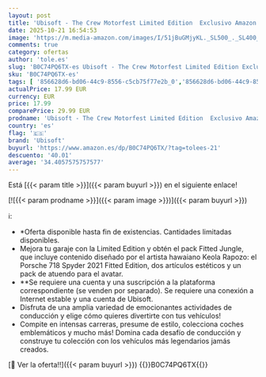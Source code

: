 ```yaml
---
layout: post
title: 'Ubisoft - The Crew Motorfest Limited Edition  Exclusivo Amazon   PS5 '
date: 2025-10-21 16:54:53
image: 'https://m.media-amazon.com/images/I/51jBuGMjyKL._SL500_._SL400_.jpg'
comments: true
category: ofertas
author: 'tole.es'
slug: 'B0C74PQ6TX-es Ubisoft - The Crew Motorfest Limited Edition Exclusivo...'
sku: 'B0C74PQ6TX-es'
tags: [ '856628d6-bd06-44c9-8556-c5cb75f77e2b_0','856628d6-bd06-44c9-8556-c5cb75f77e2b_2201','856628d6-bd06-44c9-8556-c5cb75f77e2b_3601','856628d6-bd06-44c9-8556-c5cb75f77e2b_401','856628d6-bd06-44c9-8556-c5cb75f77e2b_5101','856628d6-bd06-44c9-8556-c5cb75f77e2b_701','Arborist Merchandising Root','Ediciones Exclusivas de Amazon','Ediciones exclusivas de Amazon','Hardware y juegos para PlayStation 5','Juegos para PlayStation 5','Preventa de Videojuegos','Self Service','Special Features Stores','Tienda de consolas y videojuegos infantiles','Videojuegos','Videojuegos más esperados','ps5','ubisoft','🇪🇸', ]
actualPrice: 17.99 EUR
currency: EUR
price: 17.99
comparePrice: 29.99 EUR
prodname: 'Ubisoft - The Crew Motorfest Limited Edition  Exclusivo Amazon   PS5 '
country: 'es'
flag: '🇪🇸'
brand: 'Ubisoft'
buyurl: 'https://www.amazon.es/dp/B0C74PQ6TX/?tag=tolees-21'
descuento: '40.01'
average: '34.4057575757577'
---
```


Está [{{< param title >}}]({{< param buyurl >}}) en el siguiente enlace!

[![{{< param prodname >}}]({{< param image >}})]({{< param buyurl >}})

ℹ️:

- *Oferta disponible hasta fin de existencias. Cantidades limitadas disponibles.
- Mejora tu garaje con la Limited Edition y obtén el pack Fitted Jungle, que incluye contenido diseñado por el artista hawaiano Keola Rapozo: el Porsche 718 Spyder 2021 Fitted Edition, dos artículos estéticos y un pack de atuendo para el avatar.
- **Se requiere una cuenta y una suscripción a la plataforma correspondiente (se venden por separado). Se requiere una conexión a Internet estable y una cuenta de Ubisoft.
- Disfruta de una amplia variedad de emocionantes actividades de conducción y elige cómo quieres divertirte con tus vehículos!
- Compite en intensas carreras, presume de estilo, colecciona coches emblemáticos y mucho más! Domina cada desafío de conducción y construye tu colección con los vehículos más legendarios jamás creados.

[🛒 Ver la oferta!!]({{< param buyurl >}})
{{<world>}}B0C74PQ6TX{{</world>}}
